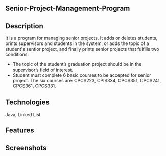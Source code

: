 ## Senior-Project-Management-Program

## Description 
It is a program for managing senior projects. It adds or deletes students, prints supervisors and students in the system, or adds the topic of a student's sentior project, and finally prints senior projects  that fulfills two conditions:
- The topic of the student’s graduation project should be in the supervisor’s field of interest.
- Student must complete 6 basic courses to be accepted for senior project. The six courses are: CPCS223, CPIS334, CPCS351, CPCS241, CPCS361, CPCS331.

## Technologies 
Java, Linked List

## Features 

## Screenshots
